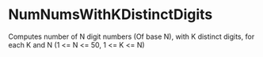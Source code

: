 # NumNumsWithKDistinctDigits

Computes number of N digit numbers (Of base N), with K distinct digits, for each K and N (1 <= N <= 50, 1 <= K <= N)
